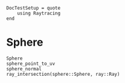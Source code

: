 ```@meta
DocTestSetup = quote
    using Raytracing
end
```

# Sphere

```@docs
Sphere
sphere_point_to_uv
sphere_normal
ray_intersection(sphere::Sphere, ray::Ray)
```
